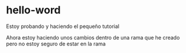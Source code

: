 # hello-word
Estoy probando y haciendo el pequeño tutorial

Ahora estoy haciendo unos cambios dentro de una rama que he creado pero no estoy seguro de estar en la rama


